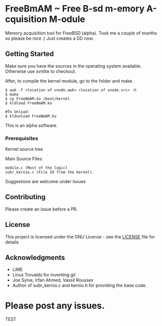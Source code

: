 # FreeBmAM ~ Free B-sd m-emory A-cquisition M-odule
Memory acquisition tool for FreeBSD (alpha). Took me a couple of months so please be nice :) Just creates a DD now. 

## Getting Started
Make sure you have the sources in the operating system available. Otherwise use svnlite to checkout. 

After, to compile the kernel module, go to the folder and make. 
```
$ awk -f <location of vnode.awk> <location of vnode.src> -h
$ make
$ cp FreeBmAM.ko /boot/kernel
$ kldload FreeBmAM.ko

#To Unload:
$ kldunload FreeBmAM.ko
```

This is an alpha software. 

### Prerequisites
Kernel source tree

Main Source Files:

```
module.c (Most of the logic)
subr_kernio.c (File IO from the kernel). 

```
Suggestions are welcome under Issues

## Contributing

Please create an issue before a PR.

## License

This project is licensed under the GNU License - see the [LICENSE](LICENSE) file for details

## Acknowledgments

* LiME
* Linus Trovalds for inventing git
* Joe Sylve, Irfan Ahmed, Vassil Roussev
* Author of subr_kernio.c and kernio.h for providing the base code.

# Please post any issues.
TEST

